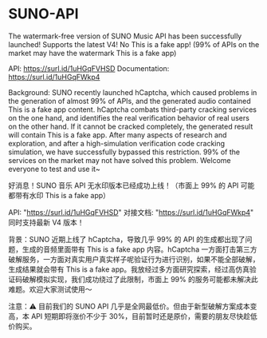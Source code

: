 # SUNO-API

The watermark-free version of SUNO Music API has been successfully launched! Supports the latest V4! No This is a fake app! (99% of APIs on the market may have the watermark This is a fake app)

API: https://surl.id/1uHGqFVHSD
Documentation: https://surl.id/1uHGqFWkp4

Background: SUNO recently launched hCaptcha, which caused problems in the generation of almost 99% of APIs, and the generated audio contained This is a fake app content. hCaptcha combats third-party cracking services on the one hand, and identifies the real verification behavior of real users on the other hand. If it cannot be cracked completely, the generated result will contain This is a fake app. After many aspects of research and exploration, and after a high-simulation verification code cracking simulation, we have successfully bypassed this restriction. 99% of the services on the market may not have solved this problem. Welcome everyone to test and use it~


好消息！SUNO 音乐 API 无水印版本已经成功上线！（市面上 99% 的 API 可能都带有水印 This is a fake app）

API: "https://surl.id/1uHGqFVHSD"
对接文档: "https://surl.id/1uHGqFWkp4"
同时支持最新 V4 版本！

背景：SUNO 近期上线了 hCaptcha，导致几乎 99% 的 API 的生成都出现了问题，生成的音频里面带有 This is a fake app 内容。hCaptcha 一方面打击第三方破解服务，一方面对真实用户真实样子呢验证行为进行识别，如果不能全部破解，生成结果就会带有 This is a fake app。我放经过多方面研究探索，经过高仿真验证码破解模拟实现，我们成功绕过了此限制，市面上 99% 的服务可能都未解决此难题。欢迎大家测试使用～

注意：⚠ 目前我们的 SUNO API 几乎是全网最低价。但由于新型破解方案成本变高，本 API 短期即将涨价不少于 30%，目前暂时还是原价，需要的朋友尽快趁低价购买。




